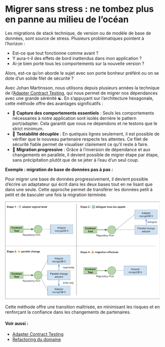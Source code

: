 Migrer sans stress : ne tombez plus en panne au milieu de l’océan
===

Les migrations de stack technique, de version ou de modèle de base de données, sont source de stress.
Plusieurs problématiques pointent à l’horizon :
- Est-ce que tout fonctionne comme avant ?
- Y aura-t-il des effets de bord inattendus dans mon application ?
- Ai-je bien porté tous les comportements sur la nouvelle version ?

Alors, est-ce qu’on aborde le sujet avec son porte bonheur préféré ou on se dote d’un solide filet de sécurité ?

Avec Johan Martinsson, nous utilisons depuis plusieurs années la technique de l’[Adapter Contract Testing](README.md), qui nous permet de migrer nos dépendances avec une grande sérénité ☯️.
En s’appuyant sur l’architecture hexagonale, cette méthode offre des avantages significatifs :

- 🎣 **Capture des comportements essentiels** : Seuls les comportements nécessaires à notre application sont isolés derrière le pattern port/adapter. Cela garantit que nous ne dépendons et ne testons que le strict minimum.
- 🛟 **Testabilité décuplée** : En quelques lignes seulement, il est possible de vérifier que le nouveau partenaire respecte les attentes. Ce filet de sécurité fiable permet de visualiser clairement ce qu’il reste à faire.
- 👣 **Migration progressive** : Grâce à l’inversion de dépendance et aux changements en parallèle, il devient possible de migrer étape par étape, sans précipitation plutôt que de se jeter à l’eau d’un seul coup.

**Exemple : migration de base de données pas à pas :**

Pour migrer une base de données progressivement, il devient possible d’écrire un adaptateur qui écrit dans les deux bases tout en ne lisant que dans une seule.
Cette approche permet de transférer les données petit à petit et de basculer une fois la migration terminée.

![Illustration de migration de base de données](migration-db-illustration.png)

Cette méthode offre une transition maîtrisée, en minimisant les risques et en renforçant la confiance dans les 
changements de partenaires.

####  Voir aussi :
- [Adapter Contract Testing](README.md)
- [Refactoring du domaine](avantage-refactoring-du-domaine.md)